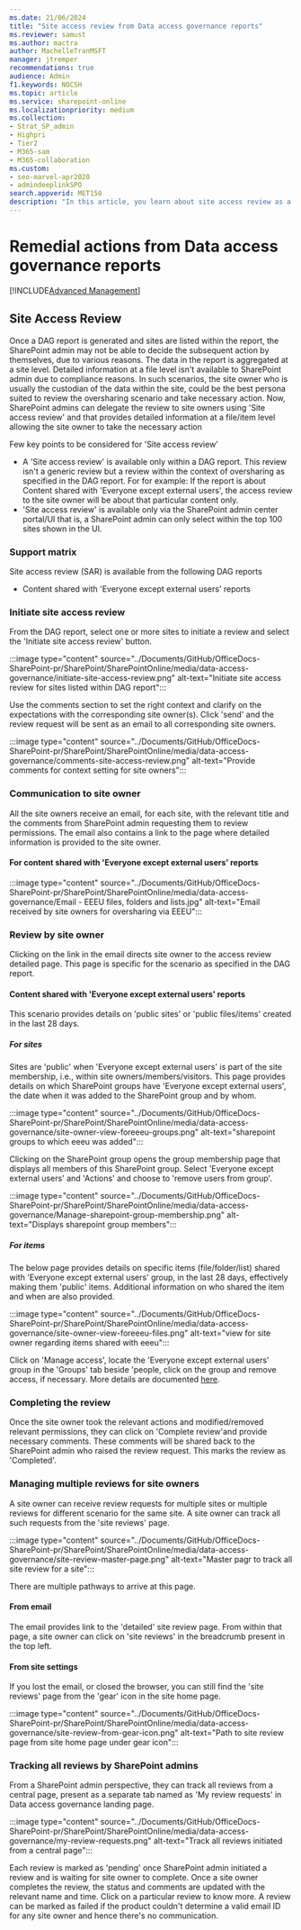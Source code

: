 ```yaml
---
ms.date: 21/06/2024
title: "Site access review from Data access governance reports"
ms.reviewer: samust
ms.author: mactra
author: MachelleTranMSFT
manager: jtremper
recommendations: true
audience: Admin
f1.keywords: NOCSH
ms.topic: article
ms.service: sharepoint-online
ms.localizationpriority: medium
ms.collection:  
- Strat_SP_admin
- Highpri
- Tier2
- M365-sam
- M365-collaboration
ms.custom:
- seo-marvel-apr2020
- admindeeplinkSPO
search.appverid: MET150
description: "In this article, you learn about site access review as a remedial action available from Data access governance for SharePoint admins."
---
```


# Remedial actions from Data access governance reports

[!INCLUDE[Advanced Management](includes/advanced-management.md)]

## Site Access Review

Once a DAG report is generated and sites are listed within the report, the SharePoint admin may not be able to decide the subsequent action by themselves, due to various reasons. The data in the report is aggregated at a site level. Detailed information at a file level isn't available to SharePoint admin due to compliance reasons. In such scenarios, the site owner who is usually the custodian of the data within the site, could be the best persona suited to review the oversharing scenario and take necessary action. Now, SharePoint admins can delegate the review to site owners using 'Site access review' and that provides detailed information at a file/item level allowing the site owner to take the necessary action

Few key points to be considered for 'Site access review'

- A 'Site access review' is available only within a DAG report. This review isn't a generic review but a review within the context of oversharing as specified in the DAG report. For for example: If the report is about Content shared with 'Everyone except external users', the access review to the site owner will be about that particular content only.
- 'Site access review' is available only via the SharePoint admin center portal/UI that is, a SharePoint admin can only select within the top 100 sites shown in the UI.

### Support matrix

Site access review (SAR) is available from the following DAG reports

- Content shared with 'Everyone except external users' reports

### Initiate site access review

From the DAG report, select one or more sites to initiate a review and select the 'Initiate site access review' button.

:::image type="content" source="../Documents/GitHub/OfficeDocs-SharePoint-pr/SharePoint/SharePointOnline/media/data-access-governance/initiate-site-access-review.png" alt-text="Initiate site access review for sites listed within DAG report":::

Use the comments section to set the right context and clarify on the expectations with the corresponding site owner(s). Click 'send' and the review request will be sent as an email to all corresponding site owners.

:::image type="content" source="../Documents/GitHub/OfficeDocs-SharePoint-pr/SharePoint/SharePointOnline/media/data-access-governance/comments-site-access-review.png" alt-text="Provide comments for context setting for site owners":::

### Communication to site owner

All the site owners receive an email, for each site, with the relevant title and the comments from SharePoint admin requesting them to review permissions. The email also contains a link to the page where detailed information is provided to the site owner.

#### For content shared with 'Everyone except external users' reports

:::image type="content" source="../Documents/GitHub/OfficeDocs-SharePoint-pr/SharePoint/SharePointOnline/media/data-access-governance/Email - EEEU files, folders and lists.jpg" alt-text="Email received by site owners for oversharing via EEEU":::

### Review by site owner

Clicking on the link in the email directs site owner to the access review detailed page. This page is specific for the scenario as specified in the DAG report.

#### Content shared with 'Everyone except external users' reports

This scenario provides details on 'public sites' or 'public files/items' created in the last 28 days.

##### For sites

Sites are 'public' when 'Everyone except external users' is part of the site membership,  i.e., within site owners/members/visitors. This page provides details on which SharePoint groups have 'Everyone except external users', the date when it was added to the SharePoint group and by whom.

:::image type="content" source="../Documents/GitHub/OfficeDocs-SharePoint-pr/SharePoint/SharePointOnline/media/data-access-governance/site-owner-view-foreeeu-groups.png" alt-text="sharepoint groups to which eeeu was added":::

Clicking on the SharePoint group opens the group membership page that displays all members of this SharePoint group. Select 'Everyone except external users' and 'Actions' and choose to 'remove users from group'.

:::image type="content" source="../Documents/GitHub/OfficeDocs-SharePoint-pr/SharePoint/SharePointOnline/media/data-access-governance/Manage-sharepoint-group-membership.png" alt-text="Displays sharepoint group members":::

##### For items

The below page provides details on specific items (file/folder/list) shared with 'Everyone except external users' group, in the last 28 days, effectively making them 'public' items. Additional information on who shared the item and when are also provided.

:::image type="content" source="../Documents/GitHub/OfficeDocs-SharePoint-pr/SharePoint/SharePointOnline/media/data-access-governance/site-owner-view-foreeeu-files.png" alt-text="view for site owner regarding items shared with eeeu":::

Click on 'Manage access', locate the 'Everyone except external users' group in the 'Groups' tab beside 'people, click on the group and remove access, if necessary. More details are documented [here](https://support.microsoft.com/office/stop-sharing-onedrive-or-sharepoint-files-or-folders-or-change-permissions-0a36470f-d7fe-40a0-bd74-0ac6c1e13323).

### Completing the review

Once the site owner took the relevant actions and modified/removed relevant permissions, they can click on 'Complete review'and provide necessary comments. These comments will be shared back to the SharePoint admin who raised the review request. This marks the review as 'Completed'.

### Managing multiple reviews for site owners

A site owner can receive review requests for multiple sites or multiple reviews for different scenario for the same site. A site owner can track all such requests from the 'site reviews' page.

:::image type="content" source="../Documents/GitHub/OfficeDocs-SharePoint-pr/SharePoint/SharePointOnline/media/data-access-governance/site-review-master-page.png" alt-text="Master pagr to track all site review for a site":::

There are multiple pathways to arrive at this page.

#### From email

The email provides link to the 'detailed' site review page. From within that page, a site owner can click on 'site reviews' in the breadcrumb present in the top left.

#### From site settings

If you lost the email, or closed the browser, you can still find the 'site reviews' page from the 'gear' icon in the site home page.

:::image type="content" source="../Documents/GitHub/OfficeDocs-SharePoint-pr/SharePoint/SharePointOnline/media/data-access-governance/site-review-from-gear-icon.png" alt-text="Path to site review page from site home page under gear icon":::

### Tracking all reviews by SharePoint admins

From a SharePoint admin perspective, they can track all reviews from a central page, present as a separate tab named as 'My review requests' in Data access governance landing page.

:::image type="content" source="../Documents/GitHub/OfficeDocs-SharePoint-pr/SharePoint/SharePointOnline/media/data-access-governance/my-review-requests.png" alt-text="Track all reviews initiated from a central page":::

Each review is marked as 'pending' once SharePoint admin initiated a review and is waiting for site owner to complete. Once a site owner completes the review, the status and comments are updated with the relevant name and time. Click on a particular review to know more. A review can be marked as failed if the product couldn't determine a valid email ID for any site owner and hence there's no communication.